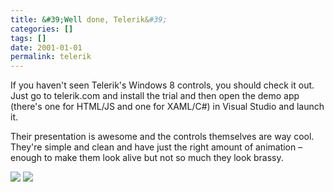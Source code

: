 ```yaml
---
title: &#39;Well done, Telerik&#39;
categories: []
tags: []
date: 2001-01-01
permalink: telerik
---
```


If you haven&#39;t seen Telerik&#39;s Windows 8 controls, you should check it out. Just go to telerik.com and install the trial and then open the demo app (there&#39;s one for HTML/JS and one for XAML/C#) in Visual Studio and launch it.
<!-- xmore -->

Their presentation is awesome and the controls themselves are way cool. They&#39;re simple and clean and have just the right amount of animation &ndash; enough to make them look alive but not so much they look brassy.

![](/files/telerik_01.png)
![](/files/telerik_02.png)